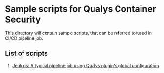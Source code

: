 # Sample scripts for Qualys Container Security

This directory will contain sample scripts, that can be referred to/used in CI/CD pipeline job.

## List of scripts
1. [Jenkins: A typical pipeline job using Qualys plugin's global configuration](https://github.com/Qualys/community/blob/master/containerSecurity/sample_Jenkinsfile.groovy)
